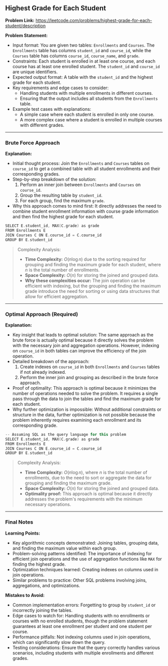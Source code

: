 ## Highest Grade for Each Student

**Problem Link:** https://leetcode.com/problems/highest-grade-for-each-student/description

**Problem Statement:**
- Input format: You are given two tables: `Enrollments` and `Courses`. The `Enrollments` table has columns `student_id` and `course_id`, while the `Courses` table has columns `course_id`, `course_name`, and `grade`.
- Constraints: Each student is enrolled in at least one course, and each course has at least one enrolled student. The `student_id` and `course_id` are unique identifiers.
- Expected output format: A table with the `student_id` and the highest grade for each student.
- Key requirements and edge cases to consider:
  - Handling students with multiple enrollments in different courses.
  - Ensuring that the output includes all students from the `Enrollments` table.
- Example test cases with explanations:
  - A simple case where each student is enrolled in only one course.
  - A more complex case where a student is enrolled in multiple courses with different grades.

---

### Brute Force Approach

**Explanation:**
- Initial thought process: Join the `Enrollments` and `Courses` tables on `course_id` to get a combined table with all student enrollments and their corresponding grades.
- Step-by-step breakdown of the solution:
  1. Perform an inner join between `Enrollments` and `Courses` on `course_id`.
  2. Group the resulting table by `student_id`.
  3. For each group, find the maximum `grade`.
- Why this approach comes to mind first: It directly addresses the need to combine student enrollment information with course grade information and then find the highest grade for each student.

```cpp
SELECT E.student_id, MAX(C.grade) as grade
FROM Enrollments E
JOIN Courses C ON E.course_id = C.course_id
GROUP BY E.student_id
```

> Complexity Analysis:
> - **Time Complexity:** $O(n \log n)$ due to the sorting required for grouping and finding the maximum grade for each student, where $n$ is the total number of enrollments.
> - **Space Complexity:** $O(n)$ for storing the joined and grouped data.
> - **Why these complexities occur:** The join operation can be efficient with indexing, but the grouping and finding the maximum grade introduce the need for sorting or using data structures that allow for efficient aggregation.

---

### Optimal Approach (Required)

**Explanation:**
- Key insight that leads to optimal solution: The same approach as the brute force is actually optimal because it directly solves the problem with the necessary join and aggregation operations. However, indexing on `course_id` in both tables can improve the efficiency of the join operation.
- Detailed breakdown of the approach:
  1. Create indexes on `course_id` in both `Enrollments` and `Courses` tables if not already indexed.
  2. Perform the inner join and grouping as described in the brute force approach.
- Proof of optimality: This approach is optimal because it minimizes the number of operations needed to solve the problem. It requires a single pass through the data to join the tables and find the maximum grade for each student.
- Why further optimization is impossible: Without additional constraints or structure in the data, further optimization is not possible because the problem inherently requires examining each enrollment and its corresponding grade.

```cpp
-- Assuming SQL as the query language for this problem
SELECT E.student_id, MAX(C.grade) as grade
FROM Enrollments E
JOIN Courses C ON E.course_id = C.course_id
GROUP BY E.student_id
```

> Complexity Analysis:
> - **Time Complexity:** $O(n \log n)$, where $n$ is the total number of enrollments, due to the need to sort or aggregate the data for grouping and finding the maximum grade.
> - **Space Complexity:** $O(n)$ for storing the joined and grouped data.
> - **Optimality proof:** This approach is optimal because it directly addresses the problem's requirements with the minimum necessary operations.

---

### Final Notes

**Learning Points:**
- Key algorithmic concepts demonstrated: Joining tables, grouping data, and finding the maximum value within each group.
- Problem-solving patterns identified: The importance of indexing for efficient join operations and the use of aggregation functions like `MAX` for finding the highest grade.
- Optimization techniques learned: Creating indexes on columns used in join operations.
- Similar problems to practice: Other SQL problems involving joins, aggregations, and optimizations.

**Mistakes to Avoid:**
- Common implementation errors: Forgetting to group by `student_id` or incorrectly joining the tables.
- Edge cases to watch for: Handling students with no enrollments or courses with no enrolled students, though the problem statement guarantees at least one enrollment per student and one student per course.
- Performance pitfalls: Not indexing columns used in join operations, which can significantly slow down the query.
- Testing considerations: Ensure that the query correctly handles various scenarios, including students with multiple enrollments and different grades.
